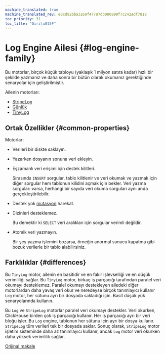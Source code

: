 ```yaml
---
machine_translated: true
machine_translated_rev: e8cd92bba3269f47787db090899f7c242adf7818
toc_priority: 31
toc_title: "Giri\u015F"
---
```


# Log Engine Ailesi {#log-engine-family}

Bu motorlar, birçok küçük tabloyu (yaklaşık 1 milyon satıra kadar) hızlı bir şekilde yazmanız ve daha sonra bir bütün olarak okumanız gerektiğinde senaryolar için geliştirilmiştir.

Ailenin motorları:

-   [StripeLog](stripelog.md)
-   [Günlük](log.md)
-   [TinyLog](tinylog.md)

## Ortak Özellikler {#common-properties}

Motorlar:

-   Verileri bir diskte saklayın.

-   Yazarken dosyanın sonuna veri ekleyin.

-   Eşzamanlı veri erişimi için destek kilitleri.

    Sırasında `INSERT` sorgular, tablo kilitlenir ve veri okumak ve yazmak için diğer sorgular hem tablonun kilidini açmak için bekler. Veri yazma sorguları varsa, herhangi bir sayıda veri okuma sorguları aynı anda gerçekleştirilebilir.

-   Destek yok [mutasyon](../../../sql-reference/statements/alter.md#alter-mutations) harekat.

-   Dizinleri desteklemez.

    Bu demektir ki `SELECT` veri aralıkları için sorgular verimli değildir.

-   Atomik veri yazmayın.

    Bir şey yazma işlemini bozarsa, örneğin anormal sunucu kapatma gibi bozuk verilerle bir tablo alabilirsiniz.

## Farklılıklar {#differences}

Bu `TinyLog` motor, ailenin en basitidir ve en fakir işlevselliği ve en düşük verimliliği sağlar. Bu `TinyLog` motor, birkaç iş parçacığı tarafından paralel veri okumayı desteklemez. Paralel okumayı destekleyen ailedeki diğer motorlardan daha yavaş veri okur ve neredeyse birçok tanımlayıcı kullanır `Log` motor, her sütunu ayrı bir dosyada sakladığı için. Basit düşük yük senaryolarında kullanın.

Bu `Log` ve `StripeLog` motorlar paralel veri okumayı destekler. Veri okurken, ClickHouse birden çok iş parçacığı kullanır. Her iş parçacığı ayrı bir veri bloğu işler. Bu `Log` engine, tablonun her sütunu için ayrı bir dosya kullanır. `StripeLog` tüm verileri tek bir dosyada saklar. Sonuç olarak, `StripeLog` motor işletim sisteminde daha az tanımlayıcı kullanır, ancak `Log` motor veri okurken daha yüksek verimlilik sağlar.

[Orijinal makale](https://clickhouse.tech/docs/en/operations/table_engines/log_family/) <!--hide-->
